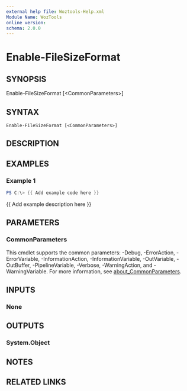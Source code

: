 ```yaml
---
external help file: Woztools-Help.xml
Module Name: WozTools
online version:
schema: 2.0.0
---
```


# Enable-FileSizeFormat

## SYNOPSIS
Enable-FileSizeFormat \[\<CommonParameters\>\]

## SYNTAX

```
Enable-FileSizeFormat [<CommonParameters>]
```

## DESCRIPTION

## EXAMPLES

### Example 1
```powershell
PS C:\> {{ Add example code here }}
```

{{ Add example description here }}

## PARAMETERS

### CommonParameters
This cmdlet supports the common parameters: -Debug, -ErrorAction, -ErrorVariable, -InformationAction, -InformationVariable, -OutVariable, -OutBuffer, -PipelineVariable, -Verbose, -WarningAction, and -WarningVariable. For more information, see [about_CommonParameters](http://go.microsoft.com/fwlink/?LinkID=113216).

## INPUTS

### None
## OUTPUTS

### System.Object
## NOTES

## RELATED LINKS
